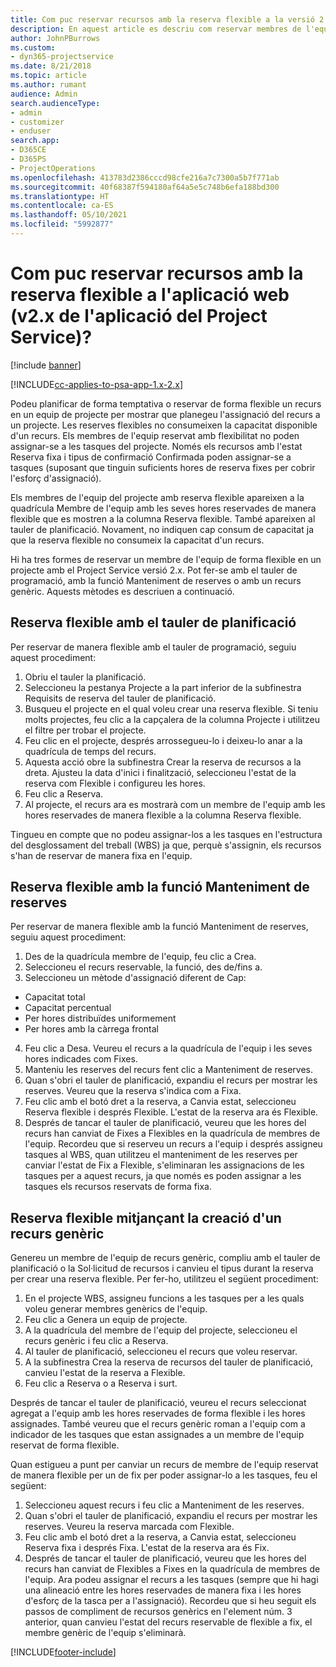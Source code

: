 ```yaml
---
title: Com puc reservar recursos amb la reserva flexible a la versió 2.x de l'aplicació?
description: En aquest article es descriu com reservar membres de l'equip del projecte mitjançant la reserva flexible amb el Project Service.
author: JohnPBurrows
ms.custom:
- dyn365-projectservice
ms.date: 8/21/2018
ms.topic: article
ms.author: rumant
audience: Admin
search.audienceType:
- admin
- customizer
- enduser
search.app:
- D365CE
- D365PS
- ProjectOperations
ms.openlocfilehash: 413783d2386cccd98cfe216a7c7300a5b7f771ab
ms.sourcegitcommit: 40f68387f594180af64a5e5c748b6efa188bd300
ms.translationtype: HT
ms.contentlocale: ca-ES
ms.lasthandoff: 05/10/2021
ms.locfileid: "5992877"
---
```

# <a name="how-do-i-soft-book-resources-in-the-web-app-project-service-app-v2x"></a>Com puc reservar recursos amb la reserva flexible a l'aplicació web (v2.x de l'aplicació del Project Service)?

[!include [banner](../includes/psa-now-project-operations.md)]

[!INCLUDE[cc-applies-to-psa-app-1.x-2.x](../includes/cc-applies-to-psa-app-1x-2x.md)]

Podeu planificar de forma temptativa o reservar de forma flexible un recurs en un equip de projecte per mostrar que planegeu l'assignació del recurs a un projecte. Les reserves flexibles no consumeixen la capacitat disponible d'un recurs. Els membres de l'equip reservat amb flexibilitat no poden assignar-se a les tasques del projecte. Només els recursos amb l'estat Reserva fixa i tipus de confirmació Confirmada poden assignar-se a tasques (suposant que tinguin suficients hores de reserva fixes per cobrir l'esforç d'assignació).

Els membres de l'equip del projecte amb reserva flexible apareixen a la quadrícula Membre de l'equip amb les seves hores reservades de manera flexible que es mostren a la columna Reserva flexible. També apareixen al tauler de planificació. Novament, no indiquen cap consum de capacitat ja que la reserva flexible no consumeix la capacitat d'un recurs.

Hi ha tres formes de reservar un membre de l'equip de forma flexible en un projecte amb el Project Service versió 2.x. Pot fer-se amb el tauler de programació, amb la funció Manteniment de reserves o amb un recurs genèric. Aquests mètodes es descriuen a continuació.

## <a name="soft-book-with-the-schedule-board"></a>Reserva flexible amb el tauler de planificació

Per reservar de manera flexible amb el tauler de programació, seguiu aquest procediment: 
1. Obriu el tauler la planificació.
2. Seleccioneu la pestanya Projecte a la part inferior de la subfinestra Requisits de reserva del tauler de planificació.
3. Busqueu el projecte en el qual voleu crear una reserva flexible. Si teniu molts projectes, feu clic a la capçalera de la columna Projecte i utilitzeu el filtre per trobar el projecte.
4. Feu clic en el projecte, després arrossegueu-lo i deixeu-lo anar a la quadrícula de temps del recurs.
5. Aquesta acció obre la subfinestra Crear la reserva de recursos a la dreta. Ajusteu la data d'inici i finalització, seleccioneu l'estat de la reserva com Flexible i configureu les hores. 
6. Feu clic a Reserva.
7. Al projecte, el recurs ara es mostrarà com un membre de l'equip amb les hores reservades de manera flexible a la columna Reserva flexible.

Tingueu en compte que no podeu assignar-los a les tasques en l'estructura del desglossament del treball (WBS) ja que, perquè s'assignin, els recursos s'han de reservar de manera fixa en l'equip.

## <a name="soft-book-using-the-maintain-bookings-feature"></a>Reserva flexible amb la funció Manteniment de reserves

Per reservar de manera flexible amb la funció Manteniment de reserves, seguiu aquest procediment:
1. Des de la quadrícula membre de l'equip, feu clic a Crea.
2. Seleccioneu el recurs reservable, la funció, des de/fins a.
3. Seleccioneu un mètode d'assignació diferent de Cap:
- Capacitat total
- Capacitat percentual
- Per hores distribuïdes uniformement
- Per hores amb la càrrega frontal
4. Feu clic a Desa. Veureu el recurs a la quadrícula de l'equip i les seves hores indicades com Fixes.
5. Manteniu les reserves del recurs fent clic a Manteniment de reserves.
6. Quan s'obri el tauler de planificació, expandiu el recurs per mostrar les reserves. Veureu que la reserva s'indica com a Fixa.
7. Feu clic amb el botó dret a la reserva, a Canvia estat, seleccioneu Reserva flexible i després Flexible. L'estat de la reserva ara és Flexible.
8. Després de tancar el tauler de planificació, veureu que les hores del recurs han canviat de Fixes a Flexibles en la quadrícula de membres de l'equip.
Recordeu que si reserveu un recurs a l'equip i després assigneu tasques al WBS, quan utilitzeu el manteniment de les reserves per canviar l'estat de Fix a Flexible, s'eliminaran les assignacions de les tasques per a aquest recurs, ja que només es poden assignar a les tasques els recursos reservats de forma fixa.

## <a name="soft-book-by-creating-a-generic-resource"></a>Reserva flexible mitjançant la creació d'un recurs genèric

Genereu un membre de l'equip de recurs genèric, compliu amb el tauler de planificació o la Sol·licitud de recursos i canvieu el tipus durant la reserva per crear una reserva flexible.
Per fer-ho, utilitzeu el següent procediment:

1. En el projecte WBS, assigneu funcions a les tasques per a les quals voleu generar membres genèrics de l'equip.
2. Feu clic a Genera un equip de projecte.
3. A la quadrícula del membre de l'equip del projecte, seleccioneu el recurs genèric i feu clic a Reserva.
4. Al tauler de planificació, seleccioneu el recurs que voleu reservar.
5. A la subfinestra Crea la reserva de recursos del tauler de planificació, canvieu l'estat de la reserva a Flexible.
6. Feu clic a Reserva o a Reserva i surt.

Després de tancar el tauler de planificació, veureu el recurs seleccionat agregat a l'equip amb les hores reservades de forma flexible i les hores assignades. També veureu que el recurs genèric roman a l'equip com a indicador de les tasques que estan assignades a un membre de l'equip reservat de forma flexible.

Quan estigueu a punt per canviar un recurs de membre de l'equip reservat de manera flexible per un de fix per poder assignar-lo a les tasques, feu el següent:

1. Seleccioneu aquest recurs i feu clic a Manteniment de les reserves.
2. Quan s'obri el tauler de planificació, expandiu el recurs per mostrar les reserves. Veureu la reserva marcada com Flexible.
3. Feu clic amb el botó dret a la reserva, a Canvia estat, seleccioneu Reserva fixa i després Fixa. L'estat de la reserva ara és Fix.
4. Després de tancar el tauler de planificació, veureu que les hores del recurs han canviat de Flexibles a Fixes en la quadrícula de membres de l'equip. Ara podeu assignar el recurs a les tasques (sempre que hi hagi una alineació entre les hores reservades de manera fixa i les hores d'esforç de la tasca per a l'assignació). Recordeu que si heu seguit els passos de compliment de recursos genèrics en l'element núm. 3 anterior, quan canvieu l'estat del recurs reservable de flexible a fix, el membre genèric de l'equip s'eliminarà.


[!INCLUDE[footer-include](../includes/footer-banner.md)]